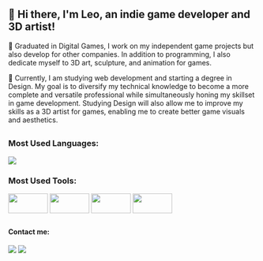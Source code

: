 ## 👋 Hi there, I'm Leo, an indie game developer and 3D artist!

💼 Graduated in Digital Games, I work on my independent game projects but also develop for other companies. In addition to programming, I also dedicate myself to 3D art,  sculpture, and animation for games.

🌱 Currently, I am studying web development and starting a degree in Design. My goal is to diversify my technical knowledge to become a more complete and versatile professional while simultaneously honing my skillset in game development. Studying Design will also allow me to improve my skills as a 3D artist for games, enabling me to create better game visuals and aesthetics.

##

### Most Used Languages:
<img src="https://github-readme-stats.vercel.app/api/top-langs?username=leospadim&layout=compact&theme=transparent&hide=hlsl,shaderlab&langs_count=8&hide_border=true&hide_title=true&card_width=350" />
  
### Most Used Tools:
<div>
  <img align="center" height="40" width="80" src="https://cdn.jsdelivr.net/gh/devicons/devicon/icons/unity/unity-original.svg" />
  <img align="center" height="40" width="80" src="https://cdn.jsdelivr.net/gh/devicons/devicon/icons/unrealengine/unrealengine-original.svg" />
  <img align="center" height="40" width="80" src="https://cdn.jsdelivr.net/gh/devicons/devicon/icons/blender/blender-original.svg" />
  <img align="center" height="40" width="80" src="https://cdn.jsdelivr.net/gh/devicons/devicon/icons/react/react-original.svg" />
</div>

##

#### Contact me:
<div>
  <a href="mailto:leospadim@hotmail.com"><img src="https://img.shields.io/badge/email-D14836?style=for-the-badge&logo=maildotru&logoColor=white"></a>
  <a href="https://api.whatsapp.com/send?phone=5514998574325"><img src="https://img.shields.io/badge/WhatsApp-25D366?style=for-the-badge&logo=whatsapp&logoColor=white"></a>
</div>
